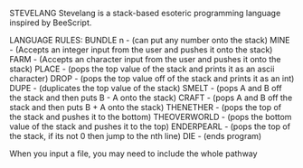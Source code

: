 STEVELANG
Stevelang is a stack-based esoteric programming language inspired by BeeScript.

LANGUAGE RULES:
BUNDLE n - (can put any number onto the stack)
MINE - (Accepts an integer input from the user and pushes it onto the stack)
FARM - (Accepts an character input from the user and pushes it onto the stack)
PLACE - (pops the top value of the stack and prints it as an ascii character)
DROP - (pops the top value off of the stack and prints it as an int)
DUPE - (duplicates the top value of the stack)
SMELT - (pops A and B off the stack and then puts B - A onto the stack)
CRAFT - (pops A and B off the stack and then puts B + A onto the stack)
THENETHER - (pops the top of the stack and pushes it to the bottom)
THEOVERWORLD - (pops the bottom value of the stack and pushes it to the top)
ENDERPEARL - (pops the top of the stack, if its not 0 then jump to the nth line)
DIE - (ends program)

When you input a file, you may need to include the whole pathway
